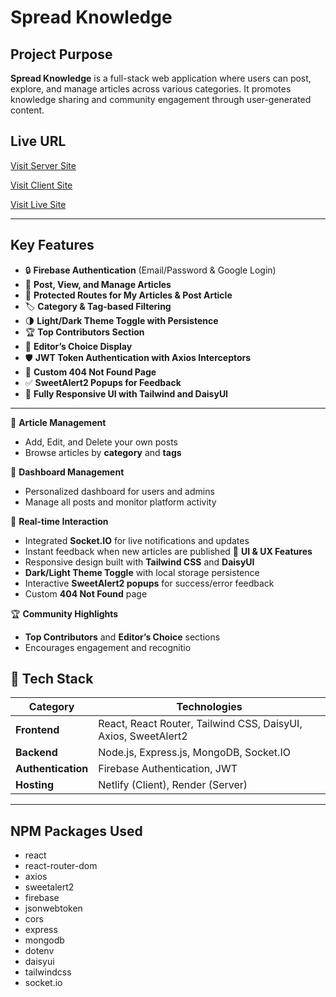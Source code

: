 # Spread Knowledge

## Project Purpose
**Spread Knowledge** is a full-stack web application where users can post, explore, and manage articles across various categories. It promotes knowledge sharing and community engagement through user-generated content.

## Live URL
[Visit  Server Site](https://github.com/rubel6610/spread-knowledge-server-side)

[Visit  Client Site](https://github.com/rubel6610/spread-knowledge-client-side)

[Visit  Live Site](https://knowledge-spread.netlify.app)

---

## Key Features
- 🔒 **Firebase Authentication** (Email/Password & Google Login)
- 📝 **Post, View, and Manage Articles**
- 🔐 **Protected Routes for My Articles & Post Article**
- 🏷️ **Category & Tag-based Filtering**
- 🌗 **Light/Dark Theme Toggle with Persistence**
- 🏆 **Top Contributors Section**
- 🎯 **Editor’s Choice Display**
- 🛡️ **JWT Token Authentication with Axios Interceptors**
- 🚫 **Custom 404 Not Found Page**
- ✅ **SweetAlert2 Popups for Feedback**
- 📱 **Fully Responsive UI with Tailwind and DaisyUI**

---

📝 **Article Management**
- Add, Edit, and Delete your own posts  
- Browse articles by **category** and **tags**

👥 **Dashboard Management**
- Personalized dashboard for users and admins  
- Manage all posts and monitor platform activity

💬 **Real-time Interaction**
- Integrated **Socket.IO** for live notifications and updates  
- Instant feedback when new articles are published
🎨 **UI & UX Features**
- Responsive design built with **Tailwind CSS** and **DaisyUI**  
- **Dark/Light Theme Toggle** with local storage persistence  
- Interactive **SweetAlert2 popups** for success/error feedback  
- Custom **404 Not Found** page  

🏆 **Community Highlights**
- **Top Contributors** and **Editor’s Choice** sections  
- Encourages engagement and recognitio

## 🧩 Tech Stack

| Category | Technologies |
|-----------|---------------|
| **Frontend** | React, React Router, Tailwind CSS, DaisyUI, Axios, SweetAlert2 |
| **Backend** | Node.js, Express.js, MongoDB, Socket.IO |
| **Authentication** | Firebase Authentication, JWT |
| **Hosting** | Netlify (Client), Render (Server) |


---

## NPM Packages Used
- react
- react-router-dom
- axios
- sweetalert2
- firebase
- jsonwebtoken
- cors
- express
- mongodb
- dotenv
- daisyui
- tailwindcss
- socket.io
